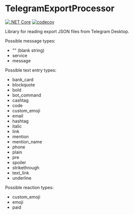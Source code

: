 # TelegramExportProcessor

[![.NET Core](https://github.com/antomys/CuriousBenchmarks/actions/workflows/dotnet-ci.yml/badge.svg?branch=master)](https://github.com/kant2002/TelegramExportProcessor/actions/workflows/dotnet-ci.yml)
[![codecov](https://codecov.io/gh/antomys/CuriousBenchmarks/branch/master/graph/badge.svg?token=8L4HN9FAIV)](https://app.codecov.io/gh/kant2002/TelegramExportProcessor)

Library for reading export JSON files from Telegram Desktop.

Possible message types:
- "" (blank string)
- service
- message

Possible text entry types:
- bank_card
- blockquote
- bold
- bot_command
- cashtag
- code
- custom_emoji
- email
- hashtag
- italic
- link
- mention
- mention_name
- phone
- plain
- pre
- spoiler
- strikethrough
- text_link
- underline

Possible reaction types:
- custom_emoji
- emoji
- paid

